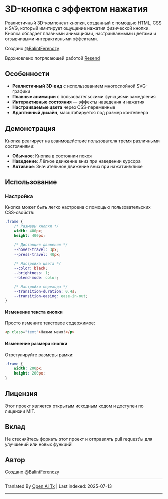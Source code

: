 # 3D-кнопка с эффектом нажатия

Реалистичный 3D-компонент кнопки, созданный с помощью HTML, CSS и SVG, который имитирует ощущение нажатия физической кнопки. Кнопка обладает плавными анимациями, настраиваемыми цветами и отзывчивыми интерактивными эффектами.

Создано [@BalintFerenczy](https://x.com/BalintFerenczy)

Вдохновлено потрясающей работой [Resend](https://resend.com/)

## Особенности

- **Реалистичный 3D-вид** с использованием многослойной SVG-графики
- **Плавные анимации** с пользовательскими функциями замедления
- **Интерактивные состояния** — эффекты наведения и нажатия
- **Настраиваемые цвета** через CSS-переменные
- **Адаптивный дизайн**, масштабируется под размер контейнера

## Демонстрация
Кнопка реагирует на взаимодействие пользователя тремя различными состояниями:
- **Обычное**: Кнопка в состоянии покоя
- **Наведение**: Лёгкое движение вниз при наведении курсора
- **Активное**: Значительное движение вниз при нажатии/клике

## Использование

### Настройка

Кнопка может быть легко настроена с помощью пользовательских CSS-свойств:

```css
.frame {
    /* Размеры кнопки */
    width: 400px; 
    height: 400px; 

    /* Дистанция движения */
    --hover-travel: 3px;
    --press-travel: 40px;
    
    /* Настройка цвета */
    --color: black;
    --brightness: 1;
    --blend-mode: color;

    /* Настройки перехода */
    --transition-duration: 0.4s;
    --transition-easing: ease-in-out;
}
```
#### Изменение текста кнопки

Просто измените текстовое содержимое:

```html
<p class="text">Нажми меня!</p>
```

#### Изменение размера кнопки

Отрегулируйте размеры рамки:

```css
.frame {
    width: 200px;
    height: 200px;
}
```
## Лицензия

Этот проект является открытым исходным кодом и доступен по лицензии MIT.

## Вклад

Не стесняйтесь форкать этот проект и отправлять pull request'ы для улучшений или новых функций!

## Автор

Создано [@BalintFerenczy](https://x.com/BalintFerenczy)

---

Tranlated By [Open Ai Tx](https://github.com/OpenAiTx/OpenAiTx) | Last indexed: 2025-07-13

---